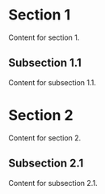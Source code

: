 # Section 1
Content for section 1.

## Subsection 1.1
Content for subsection 1.1.

# Section 2
Content for section 2.

## Subsection 2.1
Content for subsection 2.1.